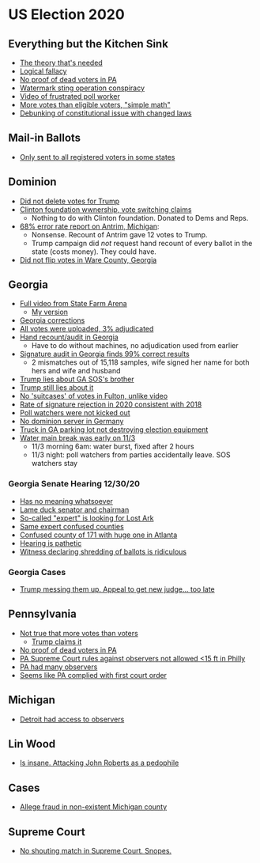 # US Election 2020

## Everything but the Kitchen Sink

* [The theory that's needed](https://twitter.com/yotambarnoy/status/1344744502112768001?s=20)
* [Logical fallacy](https://twitter.com/yotambarnoy/status/1344659317442674693?s=20)
* [No proof of dead voters in PA](https://www.snopes.com/fact-check/20000-dead-voters-in-pennsylvania/)
* [Watermark sting operation conspiracy](https://www.snopes.com/fact-check/dhs-watermark-sting/)
* [Video of frustrated poll worker](https://www.snopes.com/fact-check/atlanta-georgia-voter-fraud-video/)
* [More votes than eligible voters, "simple math"](https://www.factcheck.org/2020/12/flawed-calculation-behind-false-claim-of-fraudulent-votes/)
* [Debunking of constitutional issue with changed laws](https://twitter.com/DavidAFrench/status/1345529353845800962?s=20)

## Mail-in Ballots

* [Only sent to all registered voters in some states](https://www.snopes.com/fact-check/millions-mail-in-ballots/)

## Dominion

* [Did not delete votes for Trump](https://www.snopes.com/fact-check/dominion-deleted-trump-votes/)
* [Clinton foundation wwnership, vote switching claims](https://www.snopes.com/fact-check/rumor-alert-dominion-voting-systems-fraud-claims/)
  * Nothing to do with Clinton foundation. Donated to Dems and Reps.
* [68% error rate report on Antrim, Michigan](https://apnews.com/article/fact-checking-afs:Content:9847904839):
  * Nonsense. Recount of Antrim gave 12 votes to Trump.
  * Trump campaign did *not* request hand recount of every ballot in the state (costs money). They could have.
* [Did not flip votes in Ware County, Georgia](https://apnews.com/article/fact-checking-afs:Content:9773239691)
  
## Georgia

* [Full video from State Farm Arena](https://www.youtube.com/watch?v=iwOlzoBpdwQ)
  * [My version](https://twitter.com/yotambarnoy/status/1346275831841218561?s=20)
* [Georgia corrections](https://twitter.com/AGHamilton29/status/1346201276846112774?s=20)
* [All votes were uploaded, 3% adjudicated](https://twitter.com/yotambarnoy/status/1346125016014852096?s=20)
* [Hand recount/audit in Georgia](https://www.washingtonpost.com/politics/2020/11/12/georgia-vote-audit-recount/)
  * Have to do without machines, no adjudication used from earlier
* [Signature audit in Georgia finds 99% correct results](https://thehill.com/homenews/campaign/532042-georgia-signature-audit-finds-no-fraud-in-presidential-election)
  * 2 mismatches out of 15,118 samples, wife signed her name for both hers and wife and husband
* [Trump lies about GA SOS's brother](https://twitter.com/yotambarnoy/status/1344367757391872000?s=20)
* [Trump still lies about it](https://twitter.com/jaynordlinger/status/1344288006576992258?s=20)
* [No 'suitcases' of votes in Fulton, unlike video](https://www.snopes.com/fact-check/georgia-suitcases/)
* [Rate of signature rejection in 2020 consistent with 2018](https://www.snopes.com/fact-check/georgia-signature-audit/)
* [Poll watchers were not kicked out](https://www.snopes.com/fact-check/poll-watchers-2020-election/)
* [No dominion server in Germany](https://www.snopes.com/fact-check/dominion-servers-germany-seized/)
* [Truck in GA parking lot not destroying election equipment](https://apnews.com/article/fact-checking-afs:Content:9787630934)
* [Water main break was early on 11/3](https://www.usatoday.com/story/news/factcheck/2020/12/16/fact-check-claim-ga-vote-spike-biden-after-pipe-burst-false/3879081001/)
  * 11/3 morning 6am: water burst, fixed after 2 hours
  * 11/3 night: poll watchers from parties accidentally leave. SOS watchers stay 

### Georgia Senate Hearing 12/30/20

* [Has no meaning whatsoever](https://twitter.com/stphnfwlr/status/1344407490788806656?s=20)
* [Lame duck senator and chairman](https://twitter.com/stphnfwlr/status/1344309867394301955?s=20)
* [So-called "expert" is looking for Lost Ark](https://www.dallasnews.com/arts-entertainment/2016/04/05/dallas-inventor-of-infamous-cuecat-is-now-erm-a-full-blown-treasure-hunter/)
* [Same expert confused counties](https://twitter.com/tanulewicz/status/1344305478256517121?s=20)
* [Confused county of 171 with huge one in Atlanta](https://twitter.com/EWErickson/status/1344309263909474305?s=20)
* [Hearing is pathetic](https://twitter.com/jisaacraymond/status/1344297836750532609?s=20)
* [Witness declaring shredding of ballots is ridiculous](https://twitter.com/stphnfwlr/status/1344326246776365058?s=20)

### Georgia Cases

* [Trump messing them up. Appeal to get new judge... too late](https://twitter.com/stphnfwlr/status/1343979603543666688)

## Pennsylvania

* [Not true that more votes than voters](https://apnews.com/article/fact-checking-afs:Content:9887147615)
  * [Trump claims it](https://twitter.com/realDonaldTrump/status/1344054358418345985?s=20)
* [No proof of dead voters in PA](https://www.snopes.com/fact-check/20000-dead-voters-in-pennsylvania/)
* [PA Supreme Court rules against observers not allowed <15 ft in Philly](https://www.nbcnews.com/politics/2020-election/pennsylvania-supreme-court-rejects-trump-campaign-claim-problems-ballot-observers-n1248046)
* [PA had many observers](https://www.politifact.com/factchecks/2020/nov/06/ted-cruz/ted-cruz-falsely-claims-philadelphia-counting-vote/)
* [Seems like PA complied with first court order](https://www.inquirer.com/news/trump-fact-check-pennsylvania-ballot-philadelphia-president-20201105.html)

## Michigan

* [Detroit had access to observers](https://www.politifact.com/factchecks/2020/nov/06/facebook-posts/over-100-republican-challengers-monitored-absentee/)

## Lin Wood

* [Is insane. Attacking John Roberts as a pedophile](https://twitter.com/stphnfwlr/status/1344668863137521670?s=20)

## Cases
* [Allege fraud in non-existent Michigan county](https://www.snopes.com/news/2020/12/01/sidney-powell-election-fraud/)

## Supreme Court
* [No shouting match in Supreme Court. Snopes.](https://www.snopes.com/fact-check/supreme-court-erupt-shouting-match/)

